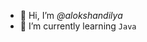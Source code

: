 * 👋 Hi, I’m *@alokshandilya*
* 🌱 I’m currently learning `Java`


<!---
alokshandilya/alokshandilya is a ✨ special ✨ repository because its `README.md` (this file) appears on your GitHub profile.
You can click the Preview link to take a look at your changes.
--->

